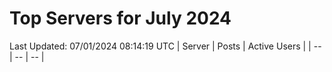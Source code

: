 # Top Servers for July 2024
Last Updated: 07/01/2024 08:14:19 UTC
| Server | Posts | Active Users |
| -- | -- | -- |
